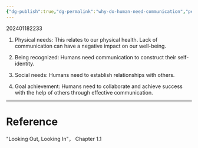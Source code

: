 ```yaml
---
{"dg-publish":true,"dg-permalink":"why-do-human-need-communication","permalink":"/why-do-human-need-communication/"}
---
```


202401182233

1.  Physical needs: This relates to our physical health. Lack of communication can have a negative impact on our well-being.

2. Being recognized: Humans need communication to construct their self-identity.

3. Social needs: Humans need to establish relationships with others.

4. Goal achievement: Humans need to collaborate and achieve success with the help of others through effective communication.

---
# Reference

"Looking Out, Looking In"， Chapter 1.1